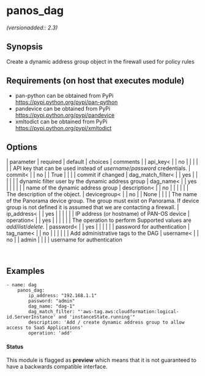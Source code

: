 # panos_dag

_(versionadded:: 2.3)_


## Synopsis

Create a dynamic address group object in the firewall used for policy rules


## Requirements (on host that executes module)

- pan-python can be obtained from PyPi https://pypi.python.org/pypi/pan-python
- pandevice can be obtained from PyPi https://pypi.python.org/pypi/pandevice
- xmltodict can be obtained from PyPi https://pypi.python.org/pypi/xmltodict

## Options

| parameter | required | default | choices | comments |
| api_key<  |
| no |
|  |
|  |
| API key that can be used instead of <em>username</em>/<em>password</em> credentials. </td></tr>
| commit<  |
| no |
| True |
|  |
| commit if changed </td></tr>
| dag_match_filter<  |
| yes |
|  |
|  |
| dynamic filter user by the dynamic address group </td></tr>
| dag_name<  |
| yes |
|  |
|  |
| name of the dynamic address group </td></tr>
| description<  |
| no |
|  |
|  |
| The description of the object. </td></tr>
| devicegroup<  |
| no |
| None |
|  |
| The name of the Panorama device group. The group must exist on Panorama. If device group is not defined it is assumed that we are contacting a firewall. </td></tr>
| ip_address<  |
| yes |
|  |
|  |
| IP address (or hostname) of PAN-OS device </td></tr>
| operation<  |
| yes |
|  |
|  |
| The operation to perform Supported values are <em>add</em>/<em>list</em>/<em>delete</em>. </td></tr>
| password<  |
| yes |
|  |
|  |
| password for authentication </td></tr>
| tag_name<  |
| no |
|  |
|  |
| Add administrative tags to the DAG </td></tr>
| username<  |
| no |
| admin |
|  |
| username for authentication </td></tr>
</table>
</br>



## Examples

    - name: dag
        panos_dag:
            ip_address: "192.168.1.1"
            password: "admin"
            dag_name: "dag-1"
            dag_match_filter: "'aws-tag.aws:cloudformation:logical-id.ServerInstance' and 'instanceState.running'"
            description: 'Add / create dynamic address group to allow access to SaaS Applications'
            operation: 'add'




#### Status

This module is flagged as **preview** which means that it is not guaranteed to have a backwards compatible interface.

